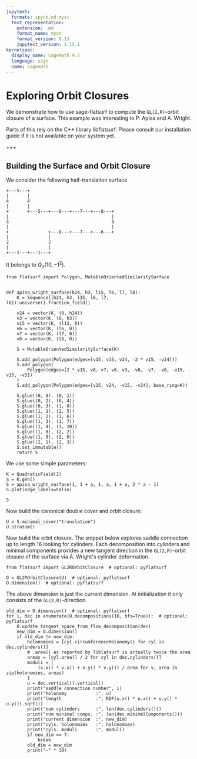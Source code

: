 ```yaml
---
jupytext:
  formats: ipynb,md:myst
  text_representation:
    extension: .md
    format_name: myst
    format_version: 0.13
    jupytext_version: 1.15.1
kernelspec:
  display_name: SageMath 9.7
  language: sage
  name: sagemath
---
```


# Exploring Orbit Closures

We demonstrate how to use sage-flatsurf to compute the `GL(2,R)`-orbit closure
of a surface. This example was interesting to P. Apisa and A. Wright.

Parts of this rely on the C++ library libflatsurf. Please consult our
installation guide if it is not available on your system yet.

+++

## Building the Surface and Orbit Closure

We consider the following half-translation surface

    +---5---+
    |       |
    4       4
    |       |
    +       +---5---+---6---+---7---+---8---+
    |                                       |
    3                                       3
    |                                       |
    +               +---8---+---7---+---6---+
    |               |
    2               2
    |               |
    +---1---+---1---+

It belongs to $Q_3(10, -1^2)$.

```{code-cell}
from flatsurf import Polygon, MutableOrientedSimilaritySurface


def apisa_wright_surface(h24, h3, l15, l6, l7, l8):
    K = Sequence([h24, h3, l15, l6, l7, l8]).universe().fraction_field()

    v24 = vector(K, (0, h24))
    v3 = vector(K, (0, h3))
    v15 = vector(K, (l15, 0))
    v6 = vector(K, (l6, 0))
    v7 = vector(K, (l7, 0))
    v8 = vector(K, (l8, 0))

    S = MutableOrientedSimilaritySurface(K)

    S.add_polygon(Polygon(edges=[v15, v15, v24, -2 * v15, -v24]))
    S.add_polygon(
        Polygon(edges=[2 * v15, v8, v7, v6, v3, -v8, -v7, -v6, -v15, -v15, -v3])
    )
    S.add_polygon(Polygon(edges=[v15, v24, -v15, -v24], base_ring=K))

    S.glue((0, 0), (0, 1))
    S.glue((0, 2), (0, 4))
    S.glue((0, 3), (1, 0))
    S.glue((1, 1), (1, 5))
    S.glue((1, 2), (1, 6))
    S.glue((1, 3), (1, 7))
    S.glue((1, 4), (1, 10))
    S.glue((1, 8), (2, 2))
    S.glue((1, 9), (2, 0))
    S.glue((2, 1), (2, 3))
    S.set_immutable()
    return S
```

We use some simple parameters:

```{code-cell}
K = QuadraticField(2)
a = K.gen()
S = apisa_wright_surface(1, 1 + a, 1, a, 1 + a, 2 * a - 1)
S.plot(edge_labels=False)
```

```{code-cell}
S
```

Now build the canonical double cover and orbit closure:

```{code-cell}
U = S.minimal_cover("translation")
U.stratum()
```

Now build the orbit closure. The snippet below explores saddle connection up to
length 16 looking for cylinders. Each decomposition into cylinders and minimal
components provides a new tangent direction in the `GL(2,R)`-orbit closure of
the surface via A. Wright's cylinder deformation.

```{code-cell}
from flatsurf import GL2ROrbitClosure  # optional: pyflatsurf

O = GL2ROrbitClosure(U)  # optional: pyflatsurf
O.dimension()  # optional: pyflatsurf
```

The above dimension is just the current dimension. At initialization it only
consists of the `GL(2,R)`-direction.

```{code-cell}
old_dim = O.dimension()  # optional: pyflatsurf
for i, dec in enumerate(O.decompositions(16, bfs=True)):  # optional: pyflatsurf
    O.update_tangent_space_from_flow_decomposition(dec)
    new_dim = O.dimension()
    if old_dim != new_dim:
        holonomies = [cyl.circumferenceHolonomy() for cyl in dec.cylinders()]
        # .area() as reported by liblatsurf is actually twice the area
        areas = [cyl.area() / 2 for cyl in dec.cylinders()]
        moduli = [
            (v.x() * v.x() + v.y() * v.y()) / area for v, area in zip(holonomies, areas)
        ]
        u = dec.vertical().vertical()
        print("saddle connection number", i)
        print("holonomy           :", u)
        print("length             :", RDF(u.x() * u.x() + u.y() * u.y()).sqrt())
        print("num cylinders      :", len(dec.cylinders()))
        print("num minimal comps. :", len(dec.minimalComponents()))
        print("current dimension  :", new_dim)
        print("cyls. holonomies   :", holonomies)
        print("cyls. moduli       :", moduli)
        if new_dim == 7:
            break
        old_dim = new_dim
        print("-" * 30)
```
